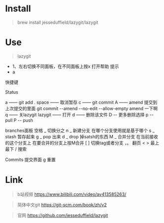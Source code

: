 
# Install
> brew install jesseduffield/lazygit/lazygit

# Use
> lazygit

- 1、左右切换不同面板，在不同面板上按x 打开帮助 提示
- a

快捷键 

Status

a —— git add .
space —— 取消暂存
c —— git commit 
A —— amend 提交到上次提交的里面  git commit --amend  --no-edit --allow-empty
amend 一下啊
q —— 关lazygit
lazygit —— 打开
d —— 删除该文件
D -- 更多删除选择
p -- pull
P -- push

branches面板
空格 _ 切换分之
n _ 新建分支 在哪个分支使用就是基于哪个
s _ stash  暂存起来
g _ pop 出来
d _ drop 掉satsh的东西
M _ 合并分支 在当前接收的这个分支上  在要合并的分支上按M合并 
[ ] 切换tag或者分支
，。 翻页 
<  >  最上最下
/ 搜索

Commits 提交界面
g 重置





# Link

> b站视频
https://www.bilibili.com/video/av413585263/

> 简体中文git
https://git-scm.com/book/zh/v2

> 官网
https://github.com/jesseduffield/lazygit
